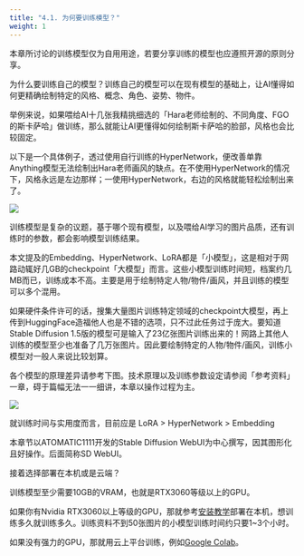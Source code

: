 ```yaml
---
title: "4.1. 为何要训练模型？"
weight: 1
---
```


本章所讨论的训练模型仅为自用用途，若要分享训练的模型也应遵照开源的原则分享。

为什么要训练自己的模型？训练自己的模型可以在现有模型的基础上，让AI懂得如何更精确绘制特定的风格、概念、角色、姿势、物件。

举例来说，如果喂给AI十几张我精挑细选的「Hara老师绘制的、不同角度、FGO的斯卡萨哈」做训练，那么就能让AI更懂得如何绘制斯卡萨哈的脸部，风格也会比较固定。

以下是一个具体例子，透过使用自行训练的HyperNetwork，便改善单靠Anything模型无法绘制出Hara老师画风的缺点。在不使用HyperNetwork的情况下，风格永远是左边那样；一使用HyperNetwork，右边的风格就能轻松绘制出来了。

![](../../../images/vPJsJB1.webp)

训练模型是复杂的议题，基于哪个现有模型，以及喂给AI学习的图片品质，还有训练时的参数，都会影响模型训练结果。

本文提及的Embedding、HyperNetwork、LoRA都是「小模型」，这是相对于网路动辄好几GB的checkpoint「大模型」而言。这些小模型训练时间短，档案约几MB而已，训练成本不高。主要是用于绘制特定人物/物件/画风，并且训练的模型可以多个混用。

如果硬件条件许可的话，搜集大量图片训练特定领域的checkpoint大模型，再上传到HuggingFace造福他人也是不错的选项，只不过此任务过于庞大。要知道Stable Diffusion 1.5版的模型可是输入了23亿张图片训练出来的！网路上其他人训练的模型至少也准备了几万张图片。因此要绘制特定的人物/物件/画风，训练小模型对一般人来说比较划算。

各个模型的原理差异请参考下图。技术原理以及训练参数设定请参阅「参考资料」一章，碍于篇幅无法一一细讲，本章以操作过程为主。

![](../../../images/bakeFoV.avif)

就训练时间与实用度而言，目前应是 LoRA > HyperNetwork > Embedding

本章节以ATOMATIC1111开发的Stable Diffusion WebUI为中心撰写，因其图形化且好操作。后面简称SD WebUI。

接着选择部署在本机或是云端？

训练模型至少需要10GB的VRAM，也就是RTX3060等级以上的GPU。

如果你有Nvidia RTX3060以上等级的GPU，那就参考[安装教学](..installation/)部署在本机，想训练多久就训练多久。训练资料不到50张图片的小模型训练时间约只要1~3个小时。

如果没有强力的GPU，那就用云上平台训练，例如[Google Colab](../installation/deploy-to-google-colab/)。

